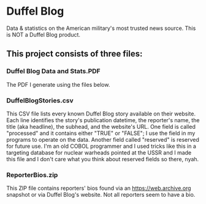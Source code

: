 # Duffel Blog
Data &amp; statistics on the American military's most trusted news source. This is NOT a Duffel Blog product.

## This project consists of three files:
### Duffel Blog Data and Stats.PDF
The PDF I generate using the files below.
### DuffelBlogStories.csv
This CSV file lists every known Duffel Blog story available on their website. Each line
identifies the story's publication datetime, the reporter's name, the title (aka headline),
the subhead, and the website's URL. One field is called "processed" and it contains either "TRUE" or "FALSE";
I use the field in my programs to operate on the data. Another field called "reserved" is
reserved for future use. I'm an old COBOL programmer and I used tricks like this in a
targeting database for nuclear warheads pointed at the USSR and I made this file and I don't
care what you think about reserved fields so there, nyah.
### ReporterBios.zip
This ZIP file contains reporters' bios found via an https://web.archive.org snapshot or
via Duffel Blog's website. Not all reporters seem to have a bio.      
